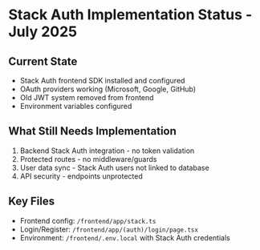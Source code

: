 # Stack Auth Implementation Status - July 2025

## Current State
- Stack Auth frontend SDK installed and configured
- OAuth providers working (Microsoft, Google, GitHub)
- Old JWT system removed from frontend
- Environment variables configured

## What Still Needs Implementation
1. Backend Stack Auth integration - no token validation
2. Protected routes - no middleware/guards
3. User data sync - Stack Auth users not linked to database
4. API security - endpoints unprotected

## Key Files
- Frontend config: `/frontend/app/stack.ts`
- Login/Register: `/frontend/app/(auth)/login/page.tsx`
- Environment: `/frontend/.env.local` with Stack Auth credentials